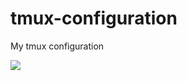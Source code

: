 # tmux-configuration
My tmux configuration 


<img src="https://images.unsplash.com/photo-1641743440202-d26f429e65d7?ixlib=rb-1.2.1&ixid=MnwxMjA3fDB8MHxlZGl0b3JpYWwtZmVlZHwxMHx8fGVufDB8fHx8&auto=format&fit=crop&w=500&q=60" />
